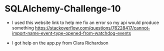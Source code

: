 # SQLAlchemy-Challenge-10

* I used this website link to help me fix an error so my api would produce something https://stackoverflow.com/questions/76228417/cannot-import-name-event-type-opened-from-watchdog-events

* I got help on the app.py from Clara Richardson
